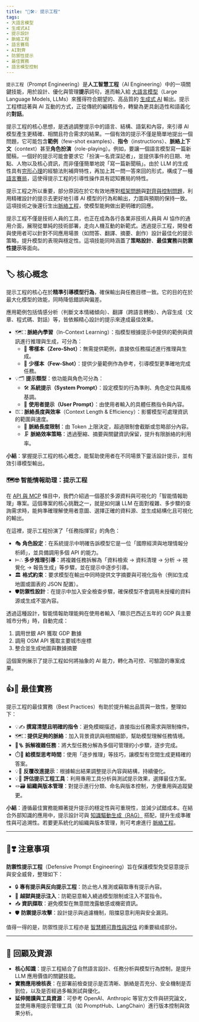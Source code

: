 ```yaml
---
title: "🌉🛠️💡 提示工程"  
tags:
- 大語言模型
- 生成式AI
- 提示設計
- 脈絡工程
- 語言賽局
- AI對齊
- 防禦性提示
- 最佳實務
- 語言模型控制
---
```

`提示工程`（Prompt Engineering）是**人工智慧工程**（AI Engineering）中的一項關鍵技能，用於設計、優化與管理**提示**詞句，進而輸入給 [大語言模型](02-07-large_language_models.zh-hant)（Large Language Models, LLMs）來獲得符合期望的、高品質的 [生成式 AI](06-05-analysis_generative.zh-hant) 輸出。提示工程標誌著與 AI 互動的方式，正從傳統的編碼指令，轉變為更具創造性和語義化的**對話**。

提示工程的核心思想，是透過調整提示中的語言、結構、語氣和內容，來引導 AI 模型產生更精確、相關且符合需求的結果。一個有效的提示不僅是簡單地提出一個問題，它可能包含**範例**（few-shot examples）、**指令**（instructions）、**脈絡上下文**（context）甚至**角色扮演**（role-playing）。例如，要讓一個語言模型寫一篇新聞稿，一個好的提示可能會要求它「扮演一名資深記者」，並提供事件的日期、地點、人物以及核心資訊，而非僅僅簡單地說「寫一篇新聞稿」。由於 LLM 的生成性具有[完形心理](01-05-Gestalt_Psychology.zh-hant)的經驗法則補齊特性，再加上其一問一答來回的形式，構成了一種[語言賽局](01-07-Language_Games.zh-hant)，這使得提示工程的引導性操作具有認知賽局的特性。

提示工程之所以重要，部分原因在於它有效地應對[框架問題](01-04-Frame_Problem.zh-hant)與[對齊與控制問題](01-06-AI_Alignment_Control_Problem.zh-hant)，利用精確設計的提示去更好地引導 AI 模型的行為和輸出，力圖與預期的保持一致。這項技術之後還衍生出[脈絡工程](10-05-context_engineering.zh-hant)，使模型能夠做出更明確的回應。

提示工程不僅是技術人員的工具，也正在成為各行各業非技術人員與 AI 協作的通用介面，展現從單純的技術部署，走向人機互動的新範式。透過提示工程，開發者與使用者可以針對不同應用場景（如問答、翻譯、摘要、創作）設計最佳化的提示策略，提升模型的表現與穩定性。這項技能同時涵蓋了**策略設計**、**最佳實務**與**防禦性提示**等面向。

***

## 🏷️ 核心概念

提示工程的核心在於**精準引導模型行為**，確保輸出與任務目標一致。它的目的在於最大化模型的效能，同時降低錯誤與偏差。

應用範例包括情感分析（判斷文本情緒傾向）、翻譯（跨語言轉換）、內容生成（文章、程式碼、對話）等，皆依賴精心設計的提示來達成最佳效果。

- 🗺⛶ **脈絡內學習**（In-Context Learning）：指模型根據提示中提供的範例與資訊進行推理與生成，可分為：
    - 📄 **零樣本（Zero-Shot）**：無需提供範例，直接依任務描述進行推理與生成。
    - 📑 **少樣本（Few-Shot）**：提供少量範例作為參考，引導模型更準確地完成任務。
- 💡🗂️ **提示類型**：依功能與角色可分為：
    - 🛠️ **系統提示（System Prompt）**：設定模型的行為準則、角色定位與風格基調。
    - 💬 **使用者提示（User Prompt）**：由使用者輸入的具體任務指令與內容。
- ⏰⛶  **脈絡長度與效率**（Context Length & Efficiency）：影響模型可處理資訊的範圍與速度。
    - 📏 **脈絡長度限制**：由 Token 上限決定，超過限制會截斷或忽略部分內容。
    - 🗜️ **脈絡效率策略**：透過壓縮、摘要與關鍵資訊保留，提升有限脈絡的利用率。

**小結**：掌握提示工程的核心概念，能幫助使用者在不同場景下靈活設計提示，並有效引導模型輸出。

### 🗺️🤓 智能情報助理：提示工程

在 [API 與 MCP](10-01-API_MCP.zh-hant) 條目中，我們介紹過一個基於多源資料與可視化的「智能情報助理」專案。這個專案的核心挑戰之一，就是如何讓 LLM 在面對複雜、多步驟的查詢需求時，能夠準確理解使用者意圖、選擇正確的資料源、並生成結構化且可視化的輸出。

在這裡，提示工程扮演了「任務指揮官」的角色：

- 🎭 **角色設定**：在系統提示中明確告訴模型它是一位「國際經濟與地理情報分析師」，並具備調用多個 API 的能力。
- ⊨∴ **多步推理引導**：將複雜任務拆解為「資料檢索 → 資料清理 → 分析 → 視覺化 → 報告生成」等步驟，並在提示中逐步引導。
- 🏛️ **格式約束**：要求模型在輸出中同時提供文字摘要與可視化指令（例如生成地圖或圖表的 JSON 配置）。
- 🛡️**防禦性設計**：在提示中加入安全檢查步驟，確保模型不會調用未授權的資料源或生成不當內容。

透過這種設計，智能情報助理能夠在使用者輸入「顯示巴西近五年的 GDP 與主要城市分佈」時，自動完成：
1. 調用世銀 API 獲取 GDP 數據
2. 調用 OSM API 獲取主要城市座標
3. 整合並生成地圖與數據摘要

這個案例展示了提示工程如何將抽象的 AI 能力，轉化為可控、可驗證的專案成果。

## 👍💖 最佳實務

提示工程的最佳實務（Best Practices）有助於提升輸出品質與一致性，整理如下：

- 💡✍️ **撰寫清楚且明確的指令**：避免模糊描述，直接指出任務需求與限制條件。
- 🗺⛶ **提供足夠的脈絡**：加入背景資訊與相關細節，幫助模型理解任務情境。
- 🧐🪜 **拆解複雜任務**：將大型任務分解為多個可管理的小步驟，逐步完成。
- ⏱️🛃 **給模型思考時間**：使用「逐步推理」等技巧，讓模型有空間生成更精確的答案。
- 💡🔄 **反覆改進提示**：根據輸出結果調整提示內容與結構，持續優化。
- 💡🧰 **評估提示工程工具**：利用專用工具分析與測試提示效果，選擇最佳方案。
- 🪢🗃️ **組織與版本管理**：對提示進行分類、命名與版本控制，方便重用與追蹤變更。

**小結**：遵循最佳實務能顯著提升提示的穩定性與可重現性，並減少試錯成本。在結合外部知識的應用中，提示設計可與 [知識驅動生成（RAG）](10-04-retrieval_augmented_generation.zh-hant) 搭配，提升生成準確性與可追溯性。若要更系統化的組織與版本管理，則可考慮進行 [脈絡工程](10-05-context_engineering.zh-hant)。

***

## 🤞❣️ 注意事項

**防禦性提示工程**（Defensive Prompt Engineering）旨在保護模型免受惡意提示與安全威脅，整理如下：

- 🔒 **專有提示與反向提示工程**：防止他人推測或竊取專有提示內容。
- 🚫 **越獄與提示注入**：防範惡意輸入繞過模型限制或注入不當指令。
- 📥 **資訊擷取**：避免模型在無意間洩露敏感或機密資訊。
- 🛡️ **防禦提示攻擊**：設計提示與過濾機制，阻擋惡意利用與安全漏洞。

值得一得的是，防禦性提示工程亦是 [智慧體可靠性與評估](10-02-agent_reliability_evaluation.zh-hant) 的重要組成部分。

***

## 🌉 回顧及資源

* **核心知識**：提示工程結合了自然語言設計、任務分析與模型行為控制，是提升 LLM 應用價值的關鍵技能。
* **實務應用檢核表**：在部署前檢查提示是否清晰、脈絡是否充分、安全機制是否到位，以及是否經過多輪測試與優化。
* **延伸閱讀與工具資源**：可參考 OpenAI、Anthropic 等官方文件與研究論文，並使用專用提示管理工具（如 PromptHub、LangChain）進行版本控制與效果分析。
